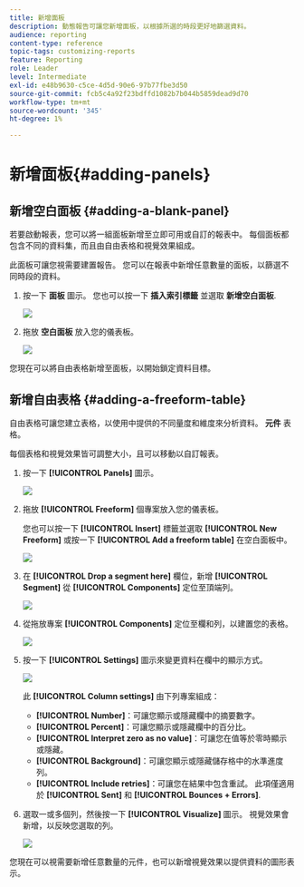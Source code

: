 ```yaml
---
title: 新增面板
description: 動態報告可讓您新增面板，以根據所選的時段更好地篩選資料。
audience: reporting
content-type: reference
topic-tags: customizing-reports
feature: Reporting
role: Leader
level: Intermediate
exl-id: e48b9630-c5ce-4d5d-90e6-97b77fbe3d50
source-git-commit: fcb5c4a92f23bdffd1082b7b044b5859dead9d70
workflow-type: tm+mt
source-wordcount: '345'
ht-degree: 1%

---
```


# 新增面板{#adding-panels}

## 新增空白面板 {#adding-a-blank-panel}

若要啟動報表，您可以將一組面板新增至立即可用或自訂的報表中。 每個面板都包含不同的資料集，而且由自由表格和視覺效果組成。

此面板可讓您視需要建置報告。 您可以在報表中新增任意數量的面板，以篩選不同時段的資料。

1. 按一下 **面板** 圖示。 您也可以按一下 **插入索引標籤** 並選取 **新增空白面板**.

   ![](assets/dynamic_report_panel_1.png)

1. 拖放 **空白面板** 放入您的儀表板。

   ![](assets/dynamic_report_panel.png)

您現在可以將自由表格新增至面板，以開始鎖定資料目標。

## 新增自由表格 {#adding-a-freeform-table}

自由表格可讓您建立表格，以使用中提供的不同量度和維度來分析資料。 **元件** 表格。

每個表格和視覺效果皆可調整大小，且可以移動以自訂報表。

1. 按一下 **[!UICONTROL Panels]** 圖示。

   ![](assets/dynamic_report_panel_1.png)

1. 拖放 **[!UICONTROL Freeform]** 個專案放入您的儀表板。

   您也可以按一下 **[!UICONTROL Insert]** 標籤並選取 **[!UICONTROL New Freeform]** 或按一下 **[!UICONTROL Add a freeform table]** 在空白面板中。

   ![](assets/dynamic_report_panel_2.png)

1. 在 **[!UICONTROL Drop a segment here]** 欄位，新增 **[!UICONTROL Segment]** 從 **[!UICONTROL Components]** 定位至頂端列。

   ![](assets/dynamic_report_panel_3.png)

1. 從拖放專案 **[!UICONTROL Components]** 定位至欄和列，以建置您的表格。

   ![](assets/dynamic_report_freeform_3.png)

1. 按一下 **[!UICONTROL Settings]** 圖示來變更資料在欄中的顯示方式。

   ![](assets/dynamic_report_freeform_4.png)

   此 **[!UICONTROL Column settings]** 由下列專案組成：

   * **[!UICONTROL Number]**：可讓您顯示或隱藏欄中的摘要數字。
   * **[!UICONTROL Percent]**：可讓您顯示或隱藏欄中的百分比。
   * **[!UICONTROL Interpret zero as no value]**：可讓您在值等於零時顯示或隱藏。
   * **[!UICONTROL Background]**：可讓您顯示或隱藏儲存格中的水準進度列。
   * **[!UICONTROL Include retries]**：可讓您在結果中包含重試。 此項僅適用於 **[!UICONTROL Sent]** 和 **[!UICONTROL Bounces + Errors]**.

1. 選取一或多個列，然後按一下 **[!UICONTROL Visualize]** 圖示。 視覺效果會新增，以反映您選取的列。

   ![](assets/dynamic_report_freeform_5.png)

您現在可以視需要新增任意數量的元件，也可以新增視覺效果以提供資料的圖形表示。

